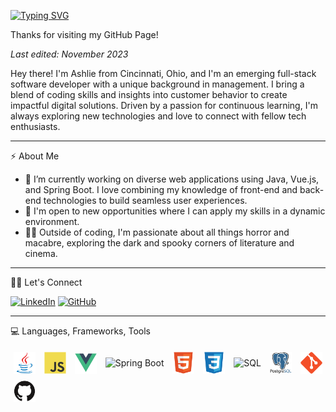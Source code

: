 [![Typing SVG](https://readme-typing-svg.demolab.com?font=Gruppo&size=25&pause=1000&width=435&lines=Hello!+I'm+Ashlie,+nice+to+meet+you+%F0%9F%98%8A)](https://git.io/typing-svg)

Thanks for visiting my GitHub Page!

_Last edited: November 2023_

Hey there! I'm Ashlie from Cincinnati, Ohio, and I'm an emerging full-stack software developer with a unique background in management. I bring a blend of coding skills and insights into customer behavior to create impactful digital solutions. Driven by a passion for continuous learning, I'm always exploring new technologies and love to connect with fellow tech enthusiasts.

---------------------------------------------------------------------------------------------------------------------------------
⚡️ About Me

- 🔭 I’m currently working on diverse web applications using Java, Vue.js, and Spring Boot. I love combining my knowledge of front-end and back-end technologies to build seamless user experiences.
- 💼 I'm open to new opportunities where I can apply my skills in a dynamic environment.
- 🤟🏻 Outside of coding, I'm passionate about all things horror and macabre, exploring the dark and spooky corners of literature and cinema.

---------------------------------------------------------------------------------------------------------------------------------
🤝🏻  Let's Connect

[![LinkedIn](https://img.shields.io/badge/LinkedIn-0077B5?style=for-the-badge&logo=linkedin&logoColor=white)](https://www.linkedin.com/in/ashlie-alvarez/)
[![GitHub](https://img.shields.io/badge/GitHub-100000?style=for-the-badge&logo=github&logoColor=white)](https://github.com/AshlieAlvarez)

---------------------------------------------------------------------------------------------------------------------------------
💻  Languages, Frameworks, Tools

<p float="left">
    <img style="padding:5px;" align="center" alt="Java" width="35px" src="https://raw.githubusercontent.com/devicons/devicon/master/icons/java/java-original.svg"/>
    <img style="padding:5px;" align="center" alt="JavaScript" width="35px" src="https://raw.githubusercontent.com/devicons/devicon/master/icons/javascript/javascript-original.svg"/>
    <img style="padding:5px;" align="center" alt="Vue.js" width="35px" src="https://raw.githubusercontent.com/devicons/devicon/master/icons/vuejs/vuejs-original.svg"/>
    <img style="padding:5px;" align="center" alt="Spring Boot" width="35px" src="https://www.vectorlogo.zone/logos/springio/springio-icon.svg"/>
    <img style="padding:5px;" align="center" alt="HTML5" width="35px" src="https://raw.githubusercontent.com/devicons/devicon/master/icons/html5/html5-original.svg"/>
    <img style="padding:5px;" align="center" alt="CSS" width="35px" src="https://raw.githubusercontent.com/devicons/devicon/master/icons/css3/css3-original.svg"/>
    <img style="padding:5px;" align="center" alt="SQL" width="35px" src="https://www.svgrepo.com/show/255832/sql.svg"/>
    <img style="padding:5px;" align="center" alt="PostgreSQL" width="35px" src="https://raw.githubusercontent.com/devicons/devicon/master/icons/postgresql/postgresql-original-wordmark.svg"/>
    <img style="padding:5px;" align="center" alt="Git" width="35px" src="https://raw.githubusercontent.com/devicons/devicon/master/icons/git/git-original.svg"/>
    <img style="padding:5px;" align="center" alt="GitHub" width="35px" src="https://raw.githubusercontent.com/devicons/devicon/master/icons/github/github-original.svg"/>
</p>
